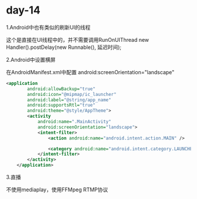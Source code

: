 # day-14

1.Android中也有类似的刷新UI的线程

这个是直接在UI线程中的，并不需要调用RunOnUIThread
new Handler().postDelay(new Runnable(), 延迟时间);

2.Android中设置横屏

在AndroidManifest.xml中配置
android:screenOrientation="landscape"

```xml
<application
        android:allowBackup="true"
        android:icon="@mipmap/ic_launcher"
        android:label="@string/app_name"
        android:supportsRtl="true"
        android:theme="@style/AppTheme">
        <activity
            android:name=".MainActivity"
            android:screenOrientation="landscape">
            <intent-filter>
                <action android:name="android.intent.action.MAIN" />

                <category android:name="android.intent.category.LAUNCHER" />
            </intent-filter>
        </activity>
    </application>
```

3.直播

不使用mediaplay，使用FFMpeg RTMP协议

